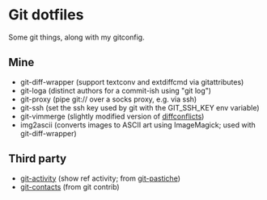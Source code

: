 # Git dotfiles
Some git things, along with my gitconfig.

## Mine
  - git-diff-wrapper (support textconv and extdiffcmd via gitattributes)
  - git-loga (distinct authors for a commit-ish using "git log")
  - git-proxy (pipe git:// over a socks proxy, e.g. via ssh)
  - git-ssh (set the ssh key used by git with the GIT_SSH_KEY env variable)
  - git-vimmerge (slightly modified version of [diffconflicts])
  - img2ascii (converts images to ASCII art using ImageMagick; used with git-diff-wrapper)

## Third party
  - [git-activity] (show ref activity; from [git-pastiche])
  - [git-contacts] (from git contrib)

[git-activity]: https://bitbucket.org/ssaasen/git-pastiche/raw/ffaaf4a499d0ed54f1f2c2cdcaab13a446f16337/man/git-activity.1
[git-contacts]: https://github.com/git/git/blob/master/contrib/contacts/git-contacts
[git-pastiche]: https://bitbucket.org/ssaasen/git-pastiche
[diffconflicts]: https://github.com/whiteinge/dotfiles/blob/master/bin/diffconflicts
